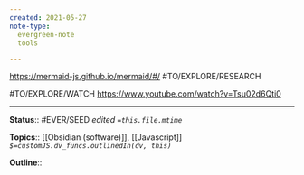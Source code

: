 ```yaml
---
created: 2021-05-27
note-type: 
  evergreen-note
  tools

---
```


https://mermaid-js.github.io/mermaid/#/
#TO/EXPLORE/RESEARCH 

#TO/EXPLORE/WATCH https://www.youtube.com/watch?v=Tsu02d6Qti0

---

**Status**:: #EVER/SEED 
*edited `=this.file.mtime`*

**Topics**:: [[Obsidian (software)]], [[Javascript]] 
*`$=customJS.dv_funcs.outlinedIn(dv, this)`*

**Outline**::

